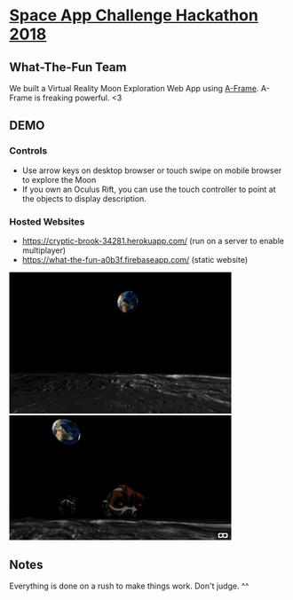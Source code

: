 # [Space App Challenge Hackathon 2018](https://2018.spaceappschallenge.org/challenges/universe-beauty-and-wonder/virtual-space-exploration/teams/what-the-fun/project)

## What-The-Fun Team

We built a Virtual Reality Moon Exploration Web App using [A-Frame](https://aframe.io/). A-Frame is freaking powerful. <3

## DEMO

### Controls

- Use arrow keys on desktop browser or touch swipe on mobile browser to explore the Moon
- If you own an Oculus Rift, you can use the touch controller to point at the objects to display description.

### Hosted Websites

- https://cryptic-brook-34281.herokuapp.com/ (run on a server to enable multiplayer)
- https://what-the-fun-a0b3f.firebaseapp.com/ (static website)

<img src="./images/moon.png" width="400">
<img src="./images/multiplayer.png" width="400">

## Notes

Everything is done on a rush to make things work. Don't judge. ^^
